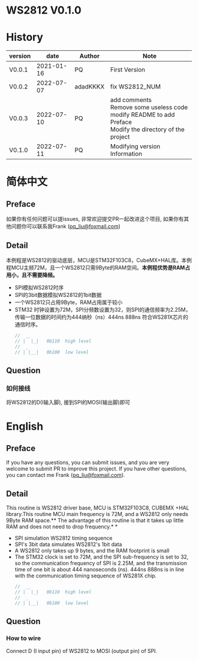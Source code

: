 # WS2812 V0.1.0

# History

| version | date       | Author   | Note                                                         |
| ------- | ---------- | -------- | ------------------------------------------------------------ |
| V0.0.1  | 2021-01-16 | PQ       | First Version                                                |
| V0.0.2  | 2022-07-07 | adadKKKX | fix WS2812_NUM                                               |
| V0.0.3  | 2022-07-10 | PQ       | add comments <br>Remove some useless code <br>modify README to add Preface<br>Modify the directory of the project |
| V0.1.0  | 2022-07-11 | PQ       | Modifying version Information                                |





# 简体中文

## Preface

如果你有任何问题可以提issues, 非常欢迎提交PR一起改进这个项目, 如果你有其他问题你可以联系我Frank (pq_liu@foxmail.com)

## Detail

本例程是WS2812的驱动底层，MCU是STM32F103C8，CubeMX+HAL库。本例程MCU主频72M，且一个WS2812只需9Byte的RAM空间。**本例程优势是RAM占用小，且不需要降频。**

* SPI模拟WS2812时序
* SPI的3bit数据模拟WS2812的1bit数据
* 一个WS2812只占用9Byte，RAM占用属于较小
* STM32 时钟设置为72M，SPI分频数设置为32，则SPI的通信频率为2.25M，传输一位数据的时间约为444纳秒（ns）444ns   888ns  符合WS281X芯片的通信时序。
  ```c
  //  __
  // |  |_|   0b110  high level
  //  _   
  // | |__|   0b100  low level
  ```

## Question

### 如何接线

将WS2812的D(I输入脚), 接到SPI的MOSI(输出脚)即可



# English

## Preface

If you have any questions, you can submit issues, and you are very welcome to submit PR to improve this project. If you have other questions, you can contact me Frank (pq_liu@foxmail.com).

## Detail

This routine is WS2812 driver base, MCU is STM32F103C8, CUBEMX +HAL library.This routine MCU main frequency is 72M, and a WS2812 only needs 9Byte RAM space.** The advantage of this routine is that it takes up little RAM and does not need to drop frequency.* *

* SPI simulation WS2812 timing sequence
* SPI's 3bit data simulates WS2812's 1bit data
* A WS2812 only takes up 9 bytes, and the RAM footprint is small
* The STM32 clock is set to 72M, and the SPI sub-frequency is set to 32, so the communication frequency of SPI is 2.25M, and the transmission time of one bit is about 444 nanoseconds (ns). 444ns 888ns is in line with the communication timing sequence of WS281X chip.
  ```c
  //  __
  // |  |_|   0b110  high level
  //  _   
  // | |__|   0b100  low level
  ```

## Question

### How to wire

Connect D (I input pin) of WS2812 to MOSI (output pin) of SPI.